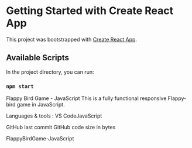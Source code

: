 # Getting Started with Create React App

This project was bootstrapped with [Create React App](https://github.com/facebook/create-react-app).

## Available Scripts

In the project directory, you can run:

### `npm start`


Flappy Bird Game - JavaScript
This is a fully functional responsive Flappy-bird game in JavaScript.

Languages & tools :
VS CodeJavaScript

GitHub last commit GitHub code size in bytes

FlappyBirdGame-JavaScript

